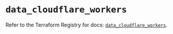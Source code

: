 # `data_cloudflare_workers`

Refer to the Terraform Registry for docs: [`data_cloudflare_workers`](https://registry.terraform.io/providers/cloudflare/cloudflare/5.11.0/docs/data-sources/workers).
